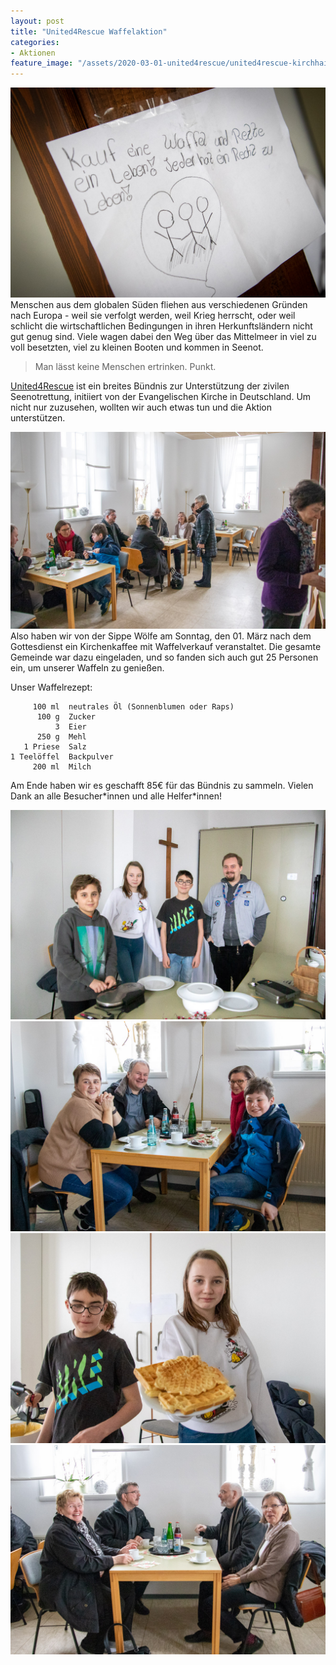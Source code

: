 ```yaml
---
layout: post
title: "United4Rescue Waffelaktion"
categories:
- Aktionen
feature_image: "/assets/2020-03-01-united4rescue/united4rescue-kirchhain-5.jpg"
---
```


[![Zufriedene Gäste in der alten Rektoratsschule](/assets/2020-03-01-united4rescue/united4rescue-kirchhain-7.jpg#half#right)](/assets/2020-03-01-united4rescue/united4rescue-kirchhain-7.jpg)Menschen aus dem globalen Süden fliehen aus verschiedenen Gründen nach Europa - weil sie verfolgt werden, weil Krieg herrscht, oder weil schlicht die wirtschaftlichen Bedingungen in ihren Herkunftsländern nicht gut genug sind. Viele wagen dabei den Weg über das Mittelmeer in viel zu voll besetzten, viel zu kleinen Booten und kommen in Seenot.

> Man lässt keine Menschen ertrinken. Punkt.

[United4Rescue](https://www.united4rescue.com) ist ein breites Bündnis zur Unterstützung der zivilen Seenotrettung, initiiert von der Evangelischen Kirche in Deutschland. Um nicht nur zuzusehen, wollten wir auch etwas tun und die Aktion unterstützen.


[![Zufriedene Gäste in der alten Rektoratsschule](/assets/2020-03-01-united4rescue/united4rescue-kirchhain-1.jpg#half#left)](/assets/2020-03-01-united4rescue/united4rescue-kirchhain-1.jpg) Also haben wir von der Sippe Wölfe am Sonntag, den 01. März  nach dem Gottesdienst ein Kirchenkaffee mit Waffelverkauf veranstaltet. Die gesamte Gemeinde war dazu eingeladen, und so fanden sich auch gut 25 Personen ein, um unserer Waffeln zu genießen. 

Unser Waffelrezept:

```
     100 ml  neutrales Öl (Sonnenblumen oder Raps)
      100 g  Zucker
          3  Eier
      250 g  Mehl
   1 Priese  Salz
1 Teelöffel  Backpulver
     200 ml  Milch
```

Am Ende haben wir es geschafft 85€ für das Bündnis zu sammeln. Vielen Dank an alle Besucher\*innen und alle Helfer\*innen!

[![Zufriedene Gäste in der alten Rektoratsschule](/assets/2020-03-01-united4rescue/united4rescue-kirchhain-2.jpg#half)](/assets/2020-03-01-united4rescue/united4rescue-kirchhain-2.jpg)[![Zufriedene Gäste in der alten Rektoratsschule](/assets/2020-03-01-united4rescue/united4rescue-kirchhain-3.jpg#half)](/assets/2020-03-01-united4rescue/united4rescue-kirchhain-3.jpg)[![Zufriedene Gäste in der alten Rektoratsschule](/assets/2020-03-01-united4rescue/united4rescue-kirchhain-4.jpg#half)](/assets/2020-03-01-united4rescue/united4rescue-kirchhain-4.jpg)[![Zufriedene Gäste in der alten Rektoratsschule](/assets/2020-03-01-united4rescue/united4rescue-kirchhain-6.jpg#half)](/assets/2020-03-01-united4rescue/united4rescue-kirchhain-6.jpg)